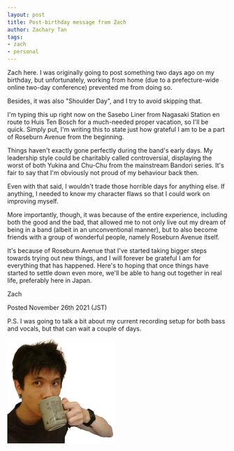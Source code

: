```yaml
---
layout: post
title: Post-birthday message from Zach
author: Zachary Tan
tags:
- zach
- personal
---
```

Zach here. I was originally going to post something two days ago on my birthday, but unfortunately, working from home (due to a prefecture-wide online two-day conference) prevented me from doing so.

Besides, it was also "Shoulder Day", and I try to avoid skipping that.

I'm typing this up right now on the Sasebo Liner from Nagasaki Station en route to Huis Ten Bosch for a much-needed proper vacation, so I'll be quick. Simply put, I'm writing this to state just how grateful I am to be a part of Roseburn Avenue from the beginning.

Things haven't exactly gone perfectly during the band's early days. My leadership style could be charitably called controversial, displaying the worst of both Yukina and Chu-Chu from the mainstream Bandori series. It's fair to say that I'm obviously not proud of my behaviour back then.

Even with that said, I wouldn't trade those horrible days for anything else. If anything, I needed to know my character flaws so that I could work on improving myself.

More importantly, though, it was because of the entire experience, including both the good and the bad, that allowed me to not only live out my dream of being in a band (albeit in an unconventional manner), but to also become friends with a group of wonderful people, namely Roseburn Avenue itself.

It's because of Roseburn Avenue that I've started taking bigger steps towards trying out new things, and I will forever be grateful I am for everything that has happened. Here's to hoping that once things have started to settle down even more, we'll be able to hang out together in real life, preferably here in Japan.

Zach

Posted November 26th 2021 (JST)

P.S. I was going to talk a bit about my current recording setup for both bass and vocals, but that can wait a couple of days.

![An East-Asian man, Zach himself, drinking a cup of coffee.](/assets/images/Zach-with-coffee.jpg/)
